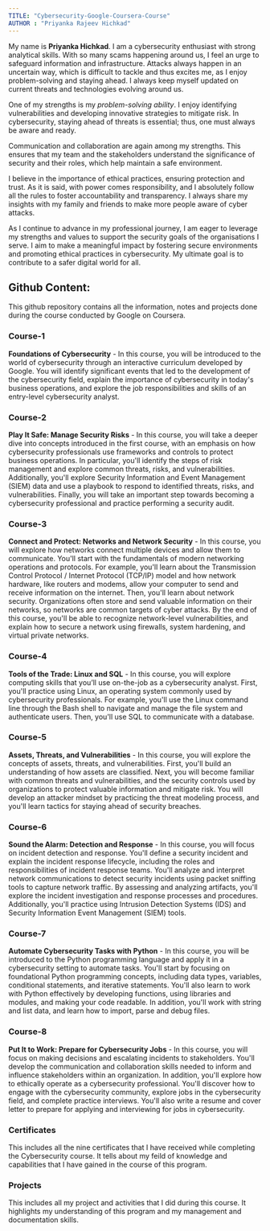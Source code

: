 ```yaml
---
TITLE: "Cybersecurity-Google-Coursera-Course"
AUTHOR : "Priyanka Rajeev Hichkad"
---
```


My name is **Priyanka Hichkad**. I am a cybersecurity enthusiast with strong analytical skills. With so many scams happening around us, I feel an urge to safeguard information and infrastructure. Attacks always happen in an uncertain way, which is difficult to tackle and thus excites me, as I enjoy problem-solving and staying ahead. I always keep myself updated on current threats and technologies evolving around us.

One of my strengths is my *problem-solving ability*. I enjoy identifying vulnerabilities and developing innovative strategies to mitigate risk. In cybersecurity, staying ahead of threats is essential; thus, one must always be aware and ready.

Communication and collaboration are again among my strengths. This ensures that my team and the stakeholders understand the significance of security and their roles, which help maintain a safe environment.

I believe in the importance of ethical practices, ensuring protection and trust. As it is said, with power comes responsibility, and I absolutely follow all the rules to foster accountability and transparency. I always share my insights with my family and friends to make more people aware of cyber attacks.

As I continue to advance in my professional journey, I am eager to leverage my strengths and values to support the security goals of the organisations I serve. I aim to make a meaningful impact by fostering secure environments and promoting ethical practices in cybersecurity. My ultimate goal is to contribute to a safer digital world for all.


## Github Content:
This github repository contains all the information, notes and projects done during the course conducted by Google on Coursera.

### Course-1
**Foundations of Cybersecurity** - In this course, you will be introduced to the world of cybersecurity through an interactive curriculum developed by Google. You will identify significant events that led to the development of the cybersecurity field, explain the importance of cybersecurity in today's business operations, and explore the job responsibilities and skills of an entry-level cybersecurity analyst. 

### Course-2
**Play It Safe: Manage Security Risks** - In this course, you will take a deeper dive into concepts introduced in the first course, with an emphasis on how cybersecurity professionals use frameworks and controls to protect business operations. In particular, you'll identify the steps of risk management and explore common threats, risks, and vulnerabilities. Additionally, you'll explore Security Information and Event Management (SIEM) data and use a playbook to respond to identified threats, risks, and vulnerabilities. Finally, you will take an important step towards becoming a cybersecurity professional and practice performing a security audit.

### Course-3
**Connect and Protect: Networks and Network Security** - In this course, you will explore how networks connect multiple devices and allow them to communicate. You'll start with the fundamentals of modern networking operations and protocols. For example, you'll learn about the Transmission Control Protocol / Internet Protocol (TCP/IP) model and how network hardware, like routers and modems, allow your computer to send and receive information on the internet. Then, you'll learn about network security. Organizations often store and send valuable information on their networks, so networks are common targets of cyber attacks. By the end of this course, you'll be able to recognize network-level vulnerabilities, and explain how to secure a network using firewalls, system hardening, and virtual private networks. 

### Course-4
**Tools of the Trade: Linux and SQL** - In this course, you will explore computing skills that you’ll use on-the-job as a cybersecurity analyst. First, you'll practice using Linux, an operating system commonly used by cybersecurity professionals. For example, you'll use the Linux command line through the Bash shell to navigate and manage the file system and authenticate users. Then, you'll use SQL to communicate with a database. 

### Course-5
**Assets, Threats, and Vulnerabilities** - In this course, you will explore the concepts of assets, threats, and vulnerabilities. First, you'll build an understanding of how assets are classified. Next, you will become familiar with common threats and vulnerabilities, and the security controls used by organizations to protect valuable information and mitigate risk. You will develop an attacker mindset by practicing the threat modeling process, and you'll learn tactics for staying ahead of security breaches.

### Course-6
**Sound the Alarm: Detection and Response** - In this course, you will focus on incident detection and response. You'll define a security incident and explain the incident response lifecycle, including the roles and responsibilities of incident response teams. You'll analyze and interpret network communications to detect security incidents using packet sniffing tools to capture network traffic. By assessing and analyzing artifacts, you'll explore the incident investigation and response processes and procedures. Additionally, you'll practice using Intrusion Detection Systems (IDS) and Security Information Event Management (SIEM) tools.

### Course-7
**Automate Cybersecurity Tasks with Python** - In this course, you will be introduced to the Python programming language and apply it in a cybersecurity setting to automate tasks. You'll start by focusing on foundational Python programming concepts, including data types, variables, conditional statements, and iterative statements. You'll also learn to work with Python effectively by developing functions, using libraries and modules, and making your code readable. In addition, you'll work with string and list data, and learn how to import, parse and debug files.

### Course-8
**Put It to Work: Prepare for Cybersecurity Jobs** - In this course, you will focus on making decisions and escalating incidents to stakeholders. You'll develop the communication and collaboration skills needed to inform and influence stakeholders within an organization. In addition, you'll explore how to ethically operate as a cybersecurity professional. You'll discover how to engage with the cybersecurity community, explore jobs in the cybersecurity field, and complete practice interviews. You'll also write a resume and cover letter to prepare for applying and interviewing for jobs in cybersecurity.

### Certificates
This includes all the nine certificates that I have received while completing the Cybersecurity course. It tells about my feild of knowledge and capabilities that I have gained in the course of this program.

### Projects
This includes all my project and activities that I did during this course. It highlights my understanding of this program and my management and documentation skills.
